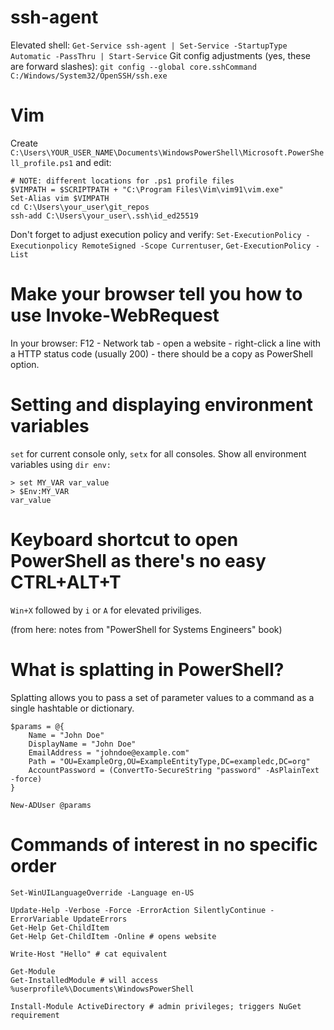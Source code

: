 # ssh-agent
Elevated shell: `Get-Service ssh-agent | Set-Service -StartupType Automatic -PassThru | Start-Service`
Git config adjustments (yes, these are forward slashes): `git config --global core.sshCommand C:/Windows/System32/OpenSSH/ssh.exe`

# Vim
Create `C:\Users\YOUR_USER_NAME\Documents\WindowsPowerShell\Microsoft.PowerShell_profile.ps1` and edit:
```
# NOTE: different locations for .ps1 profile files
$VIMPATH = $SCRIPTPATH + "C:\Program Files\Vim\vim91\vim.exe"
Set-Alias vim $VIMPATH
cd C:\Users\your_user\git_repos
ssh-add C:\Users\your_user\.ssh\id_ed25519
```
Don't forget to adjust execution policy and verify: `Set-ExecutionPolicy -Executionpolicy RemoteSigned -Scope Currentuser`, `Get-ExecutionPolicy -List`

# Make your browser tell you how to use Invoke-WebRequest
In your browser: F12 - Network tab - open a website - right-click a line with a HTTP status code (usually 200) - there should be a copy as PowerShell option.

# Setting and displaying environment variables
`set` for current console only, `setx` for all consoles. Show all environment variables using `dir env:`
```
> set MY_VAR var_value
> $Env:MY_VAR
var_value
```

# Keyboard shortcut to open PowerShell as there's no easy CTRL+ALT+T
`Win+X` followed by `i` or `A` for elevated priviliges.



(from here: notes from "PowerShell for Systems Engineers" book)
# What is splatting in PowerShell?
Splatting allows you to pass a set of parameter values to a command as a single hashtable or dictionary.

```
$params = @{
    Name = "John Doe"
    DisplayName = "John Doe"
    EmailAddress = "johndoe@example.com"
    Path = "OU=ExampleOrg,OU=ExampleEntityType,DC=exampledc,DC=org"
    AccountPassword = (ConvertTo-SecureString "password" -AsPlainText -force)
}

New-ADUser @params
```

# Commands of interest in no specific order
```
Set-WinUILanguageOverride -Language en-US

Update-Help -Verbose -Force -ErrorAction SilentlyContinue -ErrorVariable UpdateErrors
Get-Help Get-ChildItem
Get-Help Get-ChildItem -Online # opens website

Write-Host "Hello" # cat equivalent

Get-Module 
Get-InstalledModule # will access %userprofile%\Documents\WindowsPowerShell

Install-Module ActiveDirectory # admin privileges; triggers NuGet requirement
```

